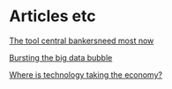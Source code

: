 # Articles etc

<a href="http://https://www.bloomberg.com/view/articles/2017-11-01/the-tool-central-bankers-need-most-now" target="blank"> The tool central bankersneed most now</a>

<a href="http://onlinelibrary.wiley.com/doi/10.1111/j.1740-9713.2017.01035.x/full" target="blank"> Bursting the big data bubble</a>

<a href="https://www.mckinsey.com/business-functions/mckinsey-analytics/our-insights/where-is-technology-taking-the-economy?cid=soc-web" target="blank"> Where is technology taking the economy?</a>
